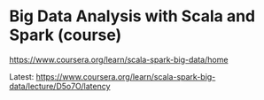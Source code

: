 # Big Data Analysis with Scala and Spark (course)

https://www.coursera.org/learn/scala-spark-big-data/home

Latest: https://www.coursera.org/learn/scala-spark-big-data/lecture/D5o7O/latency
